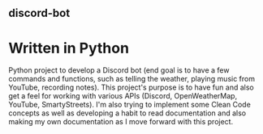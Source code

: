 ## discord-bot 
# Written in Python
Python project to develop a Discord bot (end goal is to have a few commands and functions, such as telling the weather, playing music from YouTube, recording notes). 
This project's purpose is to have fun and also get a feel for working with various APIs (Discord, OpenWeatherMap, YouTube, SmartyStreets). 
I'm also trying to implement some Clean Code concepts as well as developing a habit to read documentation and also making my own documentation as 
I move forward with this project.
